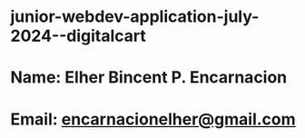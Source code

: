 # junior-webdev-application-july-2024--digitalcart

# Name: Elher Bincent P. Encarnacion
# Email: encarnacionelher@gmail.com